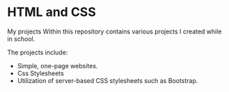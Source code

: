 # HTML and CSS
 My projects
Within this repository contains various projects I created while in school. 

The projects include:
- Simple, one-page websites.
- Css Stylesheets
- Utilization of server-based CSS stylesheets such as Bootstrap.